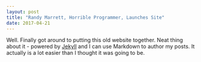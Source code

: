 ```yaml
---
layout: post
title: "Randy Marrett, Horrible Programmer, Launches Site"
date: 2017-04-21
---
```


Well. Finally got around to putting this old website together. Neat thing about it - powered by [Jekyll](http://jekyllrb.com) and I can use Markdown to author my posts. It actually is a lot easier than I thought it was going to be.
